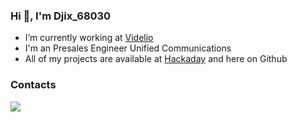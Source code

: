 ### Hi 👋, I'm Djix_68030

- I’m currently working at [Videlio](https://www.videlio.com)
- I'm an Presales Engineer Unified Communications
- All of my projects are available at [Hackaday]([https://hackaday.io/pages/1344040] ) and here on Github


### Contacts

[![](https://shields.io/static/v1?logo=discord&logoColor=white&labelColor=2d333b&style=flat-square&message=Djix68030&color=5865ed&label=Discord)](#)
